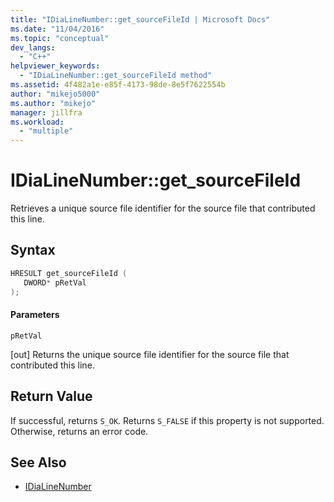 ```yaml
---
title: "IDiaLineNumber::get_sourceFileId | Microsoft Docs"
ms.date: "11/04/2016"
ms.topic: "conceptual"
dev_langs:
  - "C++"
helpviewer_keywords:
  - "IDiaLineNumber::get_sourceFileId method"
ms.assetid: 4f482a1e-e85f-4173-98de-8e5f7622554b
author: "mikejo5000"
ms.author: "mikejo"
manager: jillfra
ms.workload:
  - "multiple"
---
```

# IDiaLineNumber::get_sourceFileId
Retrieves a unique source file identifier for the source file that contributed this line.

## Syntax

```C++
HRESULT get_sourceFileId ( 
   DWORD* pRetVal
);
```

#### Parameters
 `pRetVal`

[out] Returns the unique source file identifier for the source file that contributed this line.

## Return Value
 If successful, returns `S_OK`. Returns `S_FALSE` if this property is not supported. Otherwise, returns an error code.

## See Also
- [IDiaLineNumber](../../debugger/debug-interface-access/idialinenumber.md)